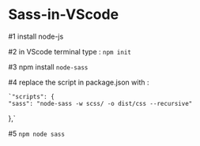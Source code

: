# Sass-in-VScode

#1 install node-js 

#2 in VScode terminal type : `npm init`

#3 npm install `node-sass`

#4 replace the script in package.json with : 

    `"scripts": {
    "sass": "node-sass -w scss/ -o dist/css --recursive"
  },`
  
 #5 `npm node sass`
